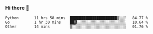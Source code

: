 ### Hi there 👋

<!--START_SECTION:waka-->

```text
Python       11 hrs 58 mins  █████████████████████▒░░░   84.77 %
Go           1 hr 30 mins    ██▓░░░░░░░░░░░░░░░░░░░░░░   10.64 %
Other        14 mins         ▒░░░░░░░░░░░░░░░░░░░░░░░░   01.76 %
```

<!--END_SECTION:waka-->
